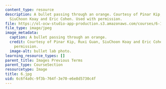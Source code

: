 ```yaml
---
content_type: resource
description: A bullet passing through an orange. Courtesy of Pinar Kip, Ruxi Guan,
  SiuChoon Koay and Eric Cohen. Used with permission.
file: https://ol-ocw-studio-app-production.s3.amazonaws.com/courses/6-163-strobe-project-laboratory-fall-2005/6c6f4a0c9f3b764f3e70e6e8d5730c4f_6.jpg
file_type: image/jpeg
image_metadata:
  caption: A bullet passing through an orange.
  credit: Courtesy of Pinar Kip, Ruxi Guan, SiuChoon Koay and Eric Cohen. Used with
    permission.
  image-alt: bullet lab photo.
learning_resource_types: []
parent_title: Images Previous Terms
parent_type: CourseSection
resourcetype: Image
title: 6.jpg
uid: 6c6f4a0c-9f3b-764f-3e70-e6e8d5730c4f
---
```

